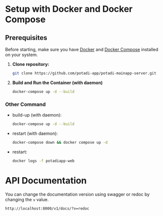 # Setup with Docker and Docker Compose
## Prerequisites

Before starting, make sure you have [Docker](https://docs.docker.com/get-docker/) and [Docker Compose](https://docs.docker.com/compose/install/) installed on your system.

1. **Clone repository:**
   ```bash
   git clone https://github.com/potadi-app/potadi-mainapp-server.git

2. **Build and Run the Container (with daemon)**
   ```bash
   docker-compose up -d --build

### Other Command
- build-up (with daemon):
  ```bash
  docker-compose up -d --build
- restart (with daemon):
  ```bash
  docker-compose down && docker compose up -d
- restart:
  ```bash
  docker logs -f potadiapp-web

# API Documentation
You can change the documentation version using swagger or redoc by changing the `v` value.
  ```bash
  http://localhost:8000/v1/docs/?v=redoc

